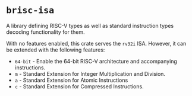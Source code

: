 # `brisc-isa`

A library defining RISC-V types as well as standard instruction types decoding functionality for them.

With no features enabled, this crate serves the `rv32i` ISA. However, it can be extended with the following features:
* `64-bit` - Enable the 64-bit RISC-V architecture and accompanying instructions.
* `m` - Standard Extension for Integer Multiplication and Division.
* `a` - Standard Extension for Atomic Instructions
* `c` - Standard Extension for Compressed Instructions.
